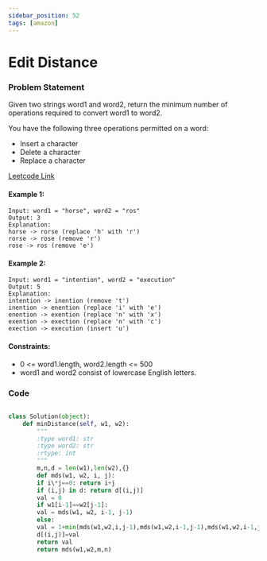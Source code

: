 ```yaml
---
sidebar_position: 52
tags: [amazon]
---
```


# Edit Distance

### Problem Statement

Given two strings word1 and word2, return the minimum number of operations required to convert word1 to word2.

You have the following three operations permitted on a word:

- Insert a character
- Delete a character
- Replace a character

[Leetcode Link](https://leetcode.com/problems/edit-distance/)

#### Example 1:

```
Input: word1 = "horse", word2 = "ros"
Output: 3
Explanation:
horse -> rorse (replace 'h' with 'r')
rorse -> rose (remove 'r')
rose -> ros (remove 'e')
```

#### Example 2:

```
Input: word1 = "intention", word2 = "execution"
Output: 5
Explanation:
intention -> inention (remove 't')
inention -> enention (replace 'i' with 'e')
enention -> exention (replace 'n' with 'x')
exention -> exection (replace 'n' with 'c')
exection -> execution (insert 'u')
```

#### Constraints:

- 0 <= word1.length, word2.length <= 500
- word1 and word2 consist of lowercase English letters.

### Code

```python title="Python Code"

class Solution(object):
    def minDistance(self, w1, w2):
        """
        :type word1: str
        :type word2: str
        :rtype: int
        """
        m,n,d = len(w1),len(w2),{}
        def mds(w1, w2, i, j):
        if i\*j==0: return i+j
        if (i,j) in d: return d[(i,j)]
        val = 0
        if w1[i-1]==w2[j-1]:
        val = mds(w1, w2, i-1, j-1)
        else:
        val = 1+min(mds(w1,w2,i,j-1),mds(w1,w2,i-1,j-1),mds(w1,w2,i-1,j))
        d[(i,j)]=val
        return val
        return mds(w1,w2,m,n)
```
